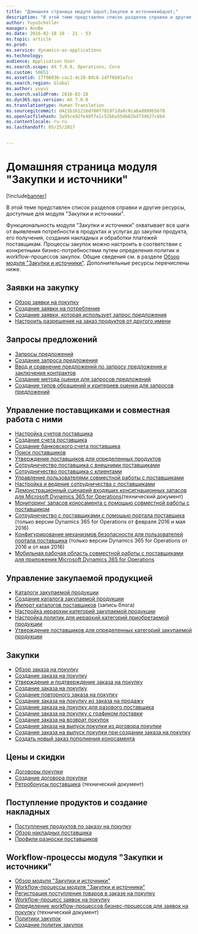 ```yaml
---
title: "Домашняя страница модуля &quot;Закупки и источники&quot;"
description: "В этой теме представлен список разделов справки и другие ресурсы, доступные для модуля &quot;Закупки и источники&quot;."
author: YuyuScheller
manager: AnnBe
ms.date: 2016-02-18 10 - 21 - 53
ms.topic: article
ms.prod: 
ms.service: dynamics-ax-applications
ms.technology: 
audience: Application User
ms.search.scope: AX 7.0.0, Operations, Core
ms.custom: 50651
ms.assetid: 17f06036-cac2-4c28-8dc6-1dff6b81a7cc
ms.search.region: Global
ms.author: yuyus
ms.search.validFrom: 2016-02-28
ms.dyn365.ops.version: AX 7.0.0
ms.translationtype: Human Translation
ms.sourcegitcommit: d421b161216d700f7819f1da8c0ca8ad089b5670
ms.openlocfilehash: 3a95ce92fe40f7e1c52bba554b82bd73d627c6b4
ms.contentlocale: ru-ru
ms.lasthandoff: 05/25/2017


---
```


# <a name="procurement-and-sourcing-home-page"></a>Домашняя страница модуля "Закупки и источники"

[!include[banner](../includes/banner.md)]


В этой теме представлен список разделов справки и другие ресурсы, доступные для модуля "Закупки и источники".

Функциональность модуля "Закупки и источники" охватывает все шаги от выявления потребности в продуктах и услугах до закупки продукта, его получения, создания накладных и обработки платежей поставщикам. Процессы закупок можно настроить в соответствии с конкретными бизнес-потребностями путем определения политик и workflow-процессов закупок. Общие сведения см. в разделе [Обзор модуля "Закупки и источники"](procurement-sourcing-overview.md). Дополнительные ресурсы перечислены ниже.

## <a name="purchase-requisitions"></a>Заявки на закупку
-   [Обзор заявки на покупку](purchase-requisitions-overview.md)
-   [Создание заявки на потребление](http://ax.help.dynamics.com/en/wiki/create-a-requisition-for-consumption/)
-   [Создание заявки, которая использует запрос предложения](http://ax.help.dynamics.com/en/wiki/create-a-requisition-that-uses-an-rfq/)
-   [Настроить разрешения на заказ продуктов от другого имени](http://ax.help.dynamics.com/en/wiki/set-up-permissions-for-ordering-products-on-behalf-of-someone-else/)

## <a name="requests-for-quotation"></a>Запросы предложений
-   [Запросы предложений](request-quotations.md)
-   [Создание запроса предложения](http://ax.help.dynamics.com/en/wiki/create-a-request-for-quotation/)
-   [Ввод и сравнение предложений по запросу предложения и заключение контрактов](http://ax.help.dynamics.com/en/wiki/enter-and-compare-rfq-bids-and-award-contracts/)
-   [Создание метода оценки для запросов предложений](http://ax.help.dynamics.com/en/wiki/create-a-scoring-method-for-rfqs/)
-   [Создание типов обращений и критериев оценки для запросов предложений](http://ax.help.dynamics.com/en/wiki/create-solicitation-types-and-scoring-criteria-for-rfqs/)

## <a name="vendor-management-and-collaboration"></a>Управление поставщиками и совместная работа с ними
-   [Настройка счетов поставщика](set-up-vendor-accounts.md)
-   [Создание счета поставщика](http://ax.help.dynamics.com/en/wiki/create-a-vendor-account/)
-   [Создание банковского счета поставщика](http://ax.help.dynamics.com/en/wiki/create-a-vendor-bank-account/)
-   [Поиск поставщиков](http://ax.help.dynamics.com/en/wiki/search-for-vendors/)
-   [Утверждение поставщиков для определенных продуктов](http://ax.help.dynamics.com/en/wiki/approve-vendors-for-specific-products/)
-   [Сотрудничество поставщика с внешними поставщиками](vendor-collaboration-work-external-vendors.md)
-   [Сотрудничество поставщика с клиентами](vendor-collaboration-work-customers-dynamics-365-operations.md)
-   [Управление пользователями совместной работы с поставщиками](manage-vendor-collaboration-users.md)
-   [Настройка и ведение сотрудничества с поставщиками](set-up-maintain-vendor-collaboration.md)
-   [Демонстрационный сценарий входящих консигнационных запасов для Microsoft Dynamics 365 for Operations](https://mbs.microsoft.com/customersource/northamerica/AX/learning/documentation/white-papers/InboundConsignmentInventoryDemoScriptDynamics365Operations)(технический документ)
-   [Мониторинг запасов коносамента с помощью совместной работы с поставщиком](http://ax.help.dynamics.com/en/wiki/monitor-consignment-inventory-using-vendor-collaboration/)
-   [Сотрудничество с поставщиками с помощью портала поставщика](collaborate-vendors-vendor-portal.md) (только версии Dynamics 365 for Operations от февраля 2016 и мая 2016)
-   [Конфигурирование механизмов безопасности для пользователей портала поставщика](configure-security-vendor-portal-users.md) (только версии Dynamics 365 for Operations от 2016 и от мая 2016)
-   [Мобильная рабочая область совместной работы с поставщиками для приложения Microsoft Dynamics 365 for Operations](vendor-collaboration-mobile-workspace.md)

## <a name="procurement-product-management"></a>Управление закупаемой продукцией
-   [Каталоги закупаемой продукции](procurement-catalogs.md)
-   [Создание каталога закупаемой продукции](http://ax.help.dynamics.com/en/wiki/create-a-procurement-catalog/)
-   [Импорт каталогов поставщиков](https://blogs.msdn.microsoft.com/dynamicsaxscm/2016/05/25/vendor-catalogs-in-dynamics-ax/) (запись блога)
-   [Настройка иерархии категорий закупаемой продукции](http://ax.help.dynamics.com/en/wiki/set-up-a-procurement-category-hierarchy/)
-   [Настройка политик для иерархий категорий приобретаемой продукции](http://ax.help.dynamics.com/en/wiki/set-up-policies-for-procurement-category-hierarchies/)
-   [Утверждение поставщиков для определенных категорий закупаемой продукции](http://ax.help.dynamics.com/en/wiki/approve-vendors-for-specific-procurement-categories/)

## <a name="procurement"></a>Закупки
-   [Обзор заказа на покупку](purchase-order-overview.md)
-   [Создание заказа на покупку](purchase-order-creation.md)
-   [Утверждение и подтверждение заказа на покупку](purchase-order-approval-confirmation.md)
-   [Создание заказа на покупку](http://ax.help.dynamics.com/en/wiki/create-a-purchase-order/)
-   [Создание повторного заказа на покупку](http://ax.help.dynamics.com/en/wiki/create-a-repeat-purchase-order/)
-   [Создание заказа на покупку из заказа на продажу](http://ax.help.dynamics.com/en/wiki/create-a-purchase-order-from-a-sales-order/)
-   [Создание заказа на покупку для разового поставщика](http://ax.help.dynamics.com/en/wiki/create-a-purchase-order-for-a-one-time-supplier/)
-   [Создание заказа на покупку с графиком поставки](http://ax.help.dynamics.com/en/wiki/create-a-purchase-order-with-a-delivery-schedule/)
-   [Создание заказа на возврат покупок](http://ax.help.dynamics.com/en/wiki/create-a-purchase-return-order/)
-   [Создание заказа на выпуск покупки из договора покупки](http://ax.help.dynamics.com/en/wiki/create-a-purchase-release-order-from-a-purchase-agreement/)
-   [Создание заказа на выпуск покупки при создании заказа на покупку](http://ax.help.dynamics.com/en/wiki/create-a-purchase-release-order-when-creating-the-purchase-order/)
-   [Создать новый заказ пополнения коносамента](http://ax.help.dynamics.com/en/wiki/create-a-consignment-replenishment-order/)

## <a name="prices-and-discounts"></a>Цены и скидки
-   [Договоры покупки](purchase-agreements.md)
-   [Создание договора покупки](http://ax.help.dynamics.com/en/wiki/create-a-purchase-agreement/)
-   [Ретробонусы поставщика](https://mbs.microsoft.com/customersource/northamerica/AX/learning/documentation/white-papers/Vendor_rebates) (технический документ)

## <a name="product-receipt-and-invoicing"></a>Поступление продуктов и создание накладных
-   [Поступление продуктов по заказу на покупку](product-receipt-against-purchase-orders.md)
-   [Обзор накладных поставщика](/dynamics365/operations/financials/accounts-payable/vendor-invoices-overview?toc=/dynamics365/operations/supply-chain/toc.json)
-   [Профили разноски поставщиков](/dynamics365/operations/financials/accounts-payable/vendor-posting-profiles?toc=/dynamics365/operations/supply-chain/toc.json)

## <a name="procurement-and-sourcing-workflows"></a>Workflow-процессы модуля "Закупки и источники"
-   [Обзор модуля "Закупки и источники"](procurement-sourcing-overview.md)
-   [Workflow-процессы модуля "Закупки и источники"](procurement-sourcing-workflows.md)
-   [Регистрация поступления товаров в заказе на покупку](http://ax.help.dynamics.com/en/wiki/record-receipt-of-goods-on-a-purchase-order/)
-   [Workflow-процесс заявок на покупку](purchase-requisitions-workflow.md)
-   [Определение workflow-процессов бизнес-процессов для заявок на покупку](https://mbs.microsoft.com/customersource/Global/AX/learning/documentation/white-papers/Defining_business_process_workflows_for_purchase_requisitions) (технический документ)
-   [Политики закупок](purchase-policies.md)
-   [Создание политик закупок](http://ax.help.dynamics.com/en/wiki/create-purchasing-policies/)







